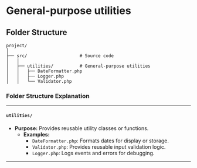 # General-purpose utilities

## Folder Structure

```
project/
│
├── src/                    # Source code
│   │
│   ├── utilities/          # General-purpose utilities
│   │   ├── DateFormatter.php
│   │   ├── Logger.php
│   │   └── Validator.php
```


### **Folder Structure Explanation**

* * *

#### **`utilities/`**

- **Purpose:** Provides reusable utility classes or functions.
    - **Examples:**
        - `DateFormatter.php`: Formats dates for display or storage.
        - `Validator.php`: Provides reusable input validation logic.
        - `Logger.php`: Logs events and errors for debugging.

* * *
